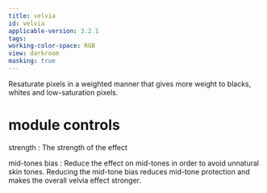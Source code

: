 ```yaml
---
title: velvia
id: velvia
applicable-version: 3.2.1
tags: 
working-color-space: RGB 
view: darkroom
masking: true
---
```


Resaturate pixels in a weighted manner that gives more weight to blacks, whites and low-saturation pixels. 

# module controls

strength
: The strength of the effect

mid-tones bias
: Reduce the effect on mid-tones in order to avoid unnatural skin tones. Reducing the mid-tone bias reduces mid-tone protection and makes the overall velvia effect stronger.
